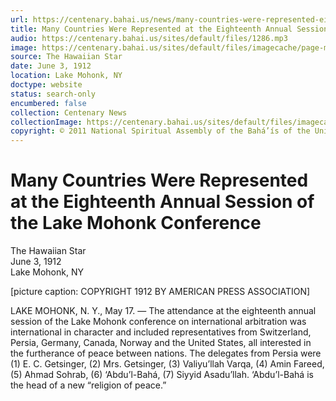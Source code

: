```yaml
---
url: https://centenary.bahai.us/news/many-countries-were-represented-eighteenth-annual-session-lake-mohonk-conference-0
title: Many Countries Were Represented at the Eighteenth Annual Session of the Lake Mohonk Conference
audio: https://centenary.bahai.us/sites/default/files/1286.mp3
image: https://centenary.bahai.us/sites/default/files/imagecache/page-main-image/images/press_clippings/1912-06-03%20The%20Hawaiian%20Star%20Many%20Countries%20Mohonk%20Conference.png
source: The Hawaiian Star
date: June 3, 1912
location: Lake Mohonk, NY
doctype: website
status: search-only
encumbered: false
collection: Centenary News
collectionImage: https://centenary.bahai.us/sites/default/files/imagecache/theme-image/main_image/abdulbaha-overview-small_0.jpg
copyright: © 2011 National Spiritual Assembly of the Bahá’ís of the United States
---
```



# Many Countries Were Represented at the Eighteenth Annual Session of the Lake Mohonk Conference

The Hawaiian Star  
June 3, 1912  
Lake Mohonk, NY  



\[picture caption: COPYRIGHT 1912 BY AMERICAN PRESS ASSOCIATION\]

LAKE MOHONK, N. Y., May 17. — The attendance at the eighteenth annual session of the Lake Mohonk conference on international arbitration was international in character and included representatives from Switzerland, Persia, Germany, Canada, Norway and the United States, all interested in the furtherance of peace between nations. The delegates from Persia were (1) E. C. Getsinger, (2) Mrs. Getsinger, (3) Valiyu’llah Varqa, (4) Amin Fareed, (5) Ahmad Sohrab, (6) ‘Abdu’l-Bahá, (7) Siyyid Asadu’llah. ‘Abdu’l-Bahá is the head of a new “religion of peace.”
